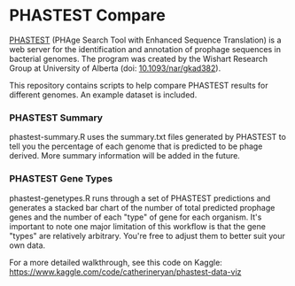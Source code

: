 # PHASTEST Compare
[PHASTEST](https://phastest.ca/) (PHAge Search Tool with Enhanced Sequence Translation) is a web server for the identification and annotation of prophage sequences in bacterial genomes. The program was created by the Wishart Research Group at University of Alberta (doi: [10.1093/nar/gkad382](https://doi.org/10.1093/nar/gkad382)). 

This repository contains scripts to help compare PHASTEST results for different genomes. An example dataset is included.

### PHASTEST Summary
phastest-summary.R uses the summary.txt files generated by PHASTEST to tell you the percentage of each genome that is predicted to be phage derived. More summary information will be added in the future.

### PHASTEST Gene Types
phastest-genetypes.R runs through a set of PHASTEST predictions and generates a stacked bar chart of the number of total predicted prophage genes and the number of each "type" of gene for each organism. It's important to note one major limitation of this workflow is that the gene "types" are relatively arbitrary. You're free to adjust them to better suit your own data.

For a more detailed walkthrough, see this code on Kaggle: https://www.kaggle.com/code/catherineryan/phastest-data-viz


